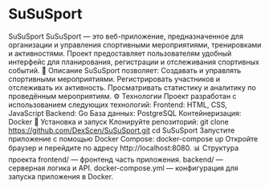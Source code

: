 # SuSuSport
SuSuSport
SuSuSport — это веб-приложение, предназначенное для организации и управления спортивными мероприятиями, тренировками и активностями. Проект предоставляет пользователям удобный интерфейс для планирования, регистрации и отслеживания спортивных событий.
📌 Описание
SuSuSport позволяет:
Создавать и управлять спортивными мероприятиями.
Регистрировать участников и отслеживать их активность.
Просматривать статистику и аналитику по проведённым мероприятиям.
⚙️ Технологии
Проект разработан с использованием следующих технологий:
Frontend: HTML, CSS, JavaScript
Backend: Go
База данных: PostgreSQL
Контейнеризация: Docker
🚀 Установка и запуск
Клонируйте репозиторий:
git clone https://github.com/DexScen/SuSuSport.git
cd SuSuSport
Запустите приложение с помощью Docker Compose:
docker-compose up
Откройте браузер и перейдите по адресу http://localhost:8080.
📊 Структура проекта
frontend/ — фронтенд часть приложения.
backend/ — серверная логика и API.
docker-compose.yml — конфигурация для запуска приложения в Docker.
